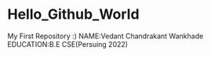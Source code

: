 # Hello_Github_World
My First Repository :)
NAME:Vedant Chandrakant Wankhade
EDUCATION:B.E CSE(Persuing 2022)
